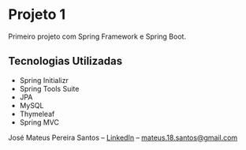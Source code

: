 # Projeto 1

Primeiro projeto com Spring Framework e Spring Boot.

## Tecnologias Utilizadas
* Spring Initializr
* Spring Tools Suite
* JPA
* MySQL
* Thymeleaf
* Spring MVC

José Mateus Pereira Santos – [LinkedIn](https://www.linkedin.com/in/josé-mateus-937560106/) – mateus.18.santos@gmail.com
